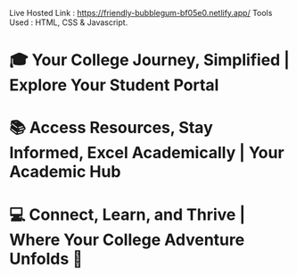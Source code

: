 Live Hosted Link : https://friendly-bubblegum-bf05e0.netlify.app/
Tools Used : HTML, CSS & Javascript.
# 🎓 Your College Journey, Simplified | Explore Your Student Portal
# 📚 Access Resources, Stay Informed, Excel Academically | Your Academic Hub
# 💻 Connect, Learn, and Thrive | Where Your College Adventure Unfolds 🌟
                     
                    
